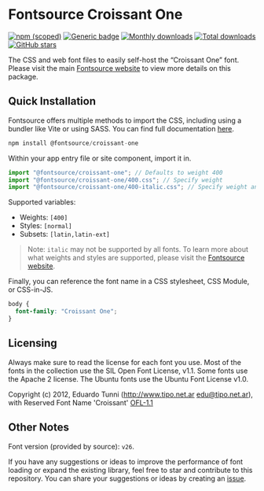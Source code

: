 # Fontsource Croissant One

[![npm (scoped)](https://img.shields.io/npm/v/@fontsource/croissant-one?color=brightgreen)](https://www.npmjs.com/package/@fontsource/croissant-one) [![Generic badge](https://img.shields.io/badge/fontsource-passing-brightgreen)](https://github.com/fontsource/fontsource) [![Monthly downloads](https://badgen.net/npm/dm/@fontsource/croissant-one)](https://github.com/fontsource/fontsource) [![Total downloads](https://badgen.net/npm/dt/@fontsource/croissant-one)](https://github.com/fontsource/fontsource) [![GitHub stars](https://img.shields.io/github/stars/fontsource/fontsource.svg?style=social&label=Star)](https://github.com/fontsource/fontsource/stargazers)

The CSS and web font files to easily self-host the “Croissant One” font. Please visit the main [Fontsource website](https://fontsource.org/fonts/croissant-one) to view more details on this package.

## Quick Installation

Fontsource offers multiple methods to import the CSS, including using a bundler like Vite or using SASS. You can find full documentation [here](https://fontsource.org/docs/getting-started/introduction).

```javascript
npm install @fontsource/croissant-one
```

Within your app entry file or site component, import it in.

```javascript
import "@fontsource/croissant-one"; // Defaults to weight 400
import "@fontsource/croissant-one/400.css"; // Specify weight
import "@fontsource/croissant-one/400-italic.css"; // Specify weight and style
```

Supported variables:
- Weights: `[400]`
- Styles: `[normal]`
- Subsets: `[latin,latin-ext]`

> Note: `italic` may not be supported by all fonts. To learn more about what weights and styles are supported, please visit the [Fontsource website](https://fontsource.org/fonts/croissant-one).

Finally, you can reference the font name in a CSS stylesheet, CSS Module, or CSS-in-JS.

```css
body {
  font-family: "Croissant One";
}
```

## Licensing
Always make sure to read the license for each font you use. Most of the fonts in the collection use the SIL Open Font License, v1.1. Some fonts use the Apache 2 license. The Ubuntu fonts use the Ubuntu Font License v1.0.

Copyright (c) 2012, Eduardo Tunni (http://www.tipo.net.ar edu@tipo.net.ar), with Reserved Font Name 'Croissant'
[OFL-1.1](https://openfontlicense.org)

## Other Notes
Font version (provided by source): `v26`.

If you have any suggestions or ideas to improve the performance of font loading or expand the existing library, feel free to star and contribute to this repository. You can share your suggestions or ideas by creating an [issue](https://github.com/fontsource/fontsource/issues).